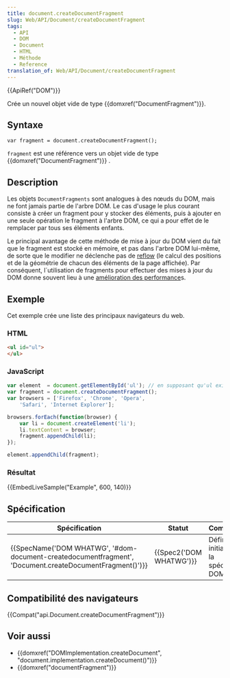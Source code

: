 ```yaml
---
title: document.createDocumentFragment
slug: Web/API/Document/createDocumentFragment
tags:
  - API
  - DOM
  - Document
  - HTML
  - Méthode
  - Reference
translation_of: Web/API/Document/createDocumentFragment
---
```

{{ApiRef("DOM")}}

Crée un nouvel objet vide de type {{domxref("DocumentFragment")}}.

## Syntaxe

    var fragment = document.createDocumentFragment();

`fragment` est une référence vers un objet vide de type {{domxref("DocumentFragment")}} .

## Description

Les objets `DocumentFragments` sont analogues à des nœuds du DOM, mais ne font jamais partie de l'arbre DOM. Le cas d'usage le plus courant consiste à créer un fragment pour y stocker des éléments, puis à ajouter en une seule opération le fragment à l'arbre DOM, ce qui a pour effet de le remplacer par tous ses éléments enfants.

Le principal avantage de cette méthode de mise à jour du DOM vient du fait que le fragment est stocké en mémoire, et pas dans l'arbre DOM lui-même, de sorte que le modifier ne déclenche pas de [reflow](http://code.google.com/speed/articles/reflow.html) (le calcul des positions et de la géométrie de chacun des éléments de la page affichée). Par conséquent, l´utilisation de fragments pour effectuer des mises à jour du DOM donne souvent lieu à une [amélioration des performance](http://ejohn.org/blog/dom-documentfragments/)s.

## Exemple

Cet exemple crée une liste des principaux navigateurs du web.

### HTML

```html
<ul id="ul">
</ul>
```

### JavaScript

```js
var element  = document.getElementById('ul'); // en supposant qu'ul existe
var fragment = document.createDocumentFragment();
var browsers = ['Firefox', 'Chrome', 'Opera',
    'Safari', 'Internet Explorer'];

browsers.forEach(function(browser) {
    var li = document.createElement('li');
    li.textContent = browser;
    fragment.appendChild(li);
});

element.appendChild(fragment);
```

### Résultat

{{EmbedLiveSample("Example", 600, 140)}}

## Spécification

| Spécification                                                                                                                            | Statut                           | Commentaire                                      |
| ---------------------------------------------------------------------------------------------------------------------------------------- | -------------------------------- | ------------------------------------------------ |
| {{SpecName('DOM WHATWG', '#dom-document-createdocumentfragment', 'Document.createDocumentFragment()')}} | {{Spec2('DOM WHATWG')}} | Définition initiale dans la spécification DOM 1. |

## Compatibilité des navigateurs

{{Compat("api.Document.createDocumentFragment")}}

## Voir aussi

- {{domxref("DOMImplementation.createDocument", "document.implementation.createDocument()")}}
- {{domxref("documentFragment")}}

